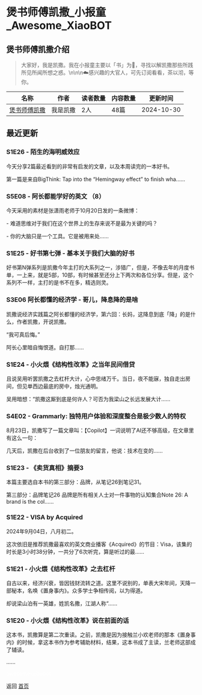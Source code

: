 # 煲书师傅凯撒_小报童_Awesome_XiaoBOT

## 煲书师傅凯撒介绍
> 大家好，我是凯撒。我在小报童主要以「书」为💊，寻找以解凯撒那些所践所见所闻所想之惑。\n\n\n☁️感兴趣的大官人，可先订阅看看，茶以沏，等你。  
  


|名称|作者|读者数量|内容数量|更新时间|
|---|---|---|---|---|
|[煲书师傅凯撒](https://xiaobot.net/p/caesarbook?refer=9c3f1c95-a052-465a-9902-f6d75080262a)|我是凯撒|2人|48篇|2024-10-30|

## 最近更新
### S1E26 - 陌生的海明威效应

今天分享2篇最近看到的非常有启发的文章，以及本周读完的一本好书。

第一篇是来自BigThink: Tap into the “Hemingway effect” to finish wha......

### S5E08 - 阿长都能学好的英文 （8）

今天采用的素材是张潇雨老师于10月20日发的一条微博：

\- 难道思维对于我们在这个世界上的生存来说不是最为关键的吗？

\- 你的大脑只是一个工具。它是被用来处......

### S1E25 - 好书第七弹 - 基本关于我们大脑的好书

好书第N弹系列是凯撒今年主打的大系列之一，涉猎广，但是，不像去年的月度书单，一上来，就是5部，10部，有时候甚至还分上下两次和各位分享。​但是，这个系列不一样，主打的是书不在多，精选则灵。

### S3E06 阿长都懂的经济学 - 哥儿，降息降的是啥

凯撒说经济实践篇之阿长都懂的经济学，第六回：长妈，这降息到底「降」的是什么，作者凯撒，开说凯撒。

“我可真后悔。”

阿长心里暗自悔恨道。自打那......

### S1E24 - 小火煨《结构性改革》之当年民间借贷

且说吴用听罢凯撒之去杠杆大计，心中思绪万千。当日，夜不能寐，独自走出房间，但见单西边最底的房中，烛光通明。

吴用暗想：“凯撒这厮到底是何许人？可否为我梁山之长远发展大计......

### S4E02 - Grammarly: 独特用户体验和深度整合是极少数人的特权

8月23日，凯撒写了一篇文章叫：【Copilot】一词说明了AI还不够高级，在文章里有这么一句：

几天后，凯撒在后台收到了一位朋友的留言，他说：技术在变的......

### S1E23 - 《卖货真相》摘要3

本篇主要选自本书的第三部分：品牌，从笔记26到笔记31。

第三部分：品牌笔记26 品牌是所有相关人士对一件事物的认知集合Note 26: A brand is the col......

### S1E22 - VISA by Acquired

2024年9月04日，八月初二。

这次依旧是推荐凯撒最喜欢的英文商业播客《Acquired》的节目：Visa，该集的时长是3小时38分钟，一共分了6次听完，算是听过的最......

### S1E21 - 小火煨《结构性改革》之去杠杆

自古以来，经济兴衰，皆因钱财流转之道。这里不说别的，单表大宋年间，天降一部秘本，名唤《置身事内》。众多学士争相传阅，以为得道。

却说梁山泊有一英雄，姓凯名撒，江湖人称“......

### S1E20 - 小火煨《结构性改革》说在前面的话

这本书，凯撒算是第二次重读。之前，凯撒是因为接触兰小欢老师的那本《置身事内》的时候，拿这本书作为参考辅助材料，结果，这本书成了主读，兰老师这部成了辅读。

......


<a href="https://github.com/Reno9527/awesome-xiaobot" style="color: white; text-decoration: none;">awesome-xiaobot</a>

返回 [首页](../README.md)
